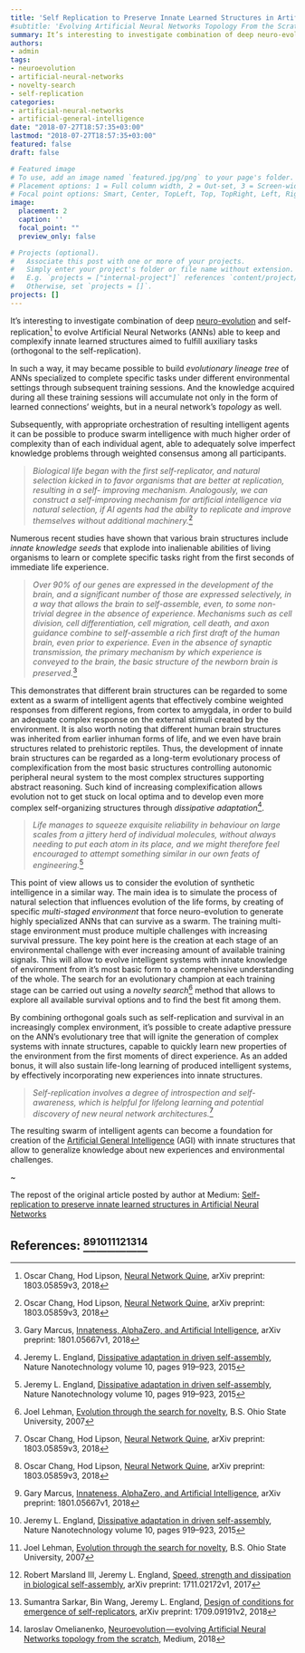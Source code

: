 ```yaml
---
title: 'Self Replication to Preserve Innate Learned Structures in Artificial Neural Networks'
#subtitle: 'Evolving Artificial Neural Networks Topology From the Scratch'
summary: It’s interesting to investigate combination of deep neuro-evolution and self-replication to evolve Artificial Neural Networks (ANNs) able to keep and complexify innate learned structures aimed to fulfill auxiliary tasks (orthogonal to the self-replication).
authors:
- admin
tags:
- neuroevolution
- artificial-neural-networks
- novelty-search
- self-replication
categories:
- artificial-neural-networks
- artificial-general-intelligence
date: "2018-07-27T18:57:35+03:00"
lastmod: "2018-07-27T18:57:35+03:00"
featured: false
draft: false

# Featured image
# To use, add an image named `featured.jpg/png` to your page's folder.
# Placement options: 1 = Full column width, 2 = Out-set, 3 = Screen-width
# Focal point options: Smart, Center, TopLeft, Top, TopRight, Left, Right, BottomLeft, Bottom, BottomRight
image:
  placement: 2
  caption: ''
  focal_point: ""
  preview_only: false

# Projects (optional).
#   Associate this post with one or more of your projects.
#   Simply enter your project's folder or file name without extension.
#   E.g. `projects = ["internal-project"]` references `content/project/deep-learning/index.md`.
#   Otherwise, set `projects = []`.
projects: []
---
```


It’s interesting to investigate combination of deep [neuro-evolution](https://medium.com/@io42/neuroevolution-evolving-artificial-neural-networks-topology-from-the-scratch-d1ebc5540d84) and self-replication[^1] to evolve Artificial Neural Networks (ANNs) able to keep and complexify innate learned structures aimed to fulfill auxiliary tasks (orthogonal to the self-replication).

In such a way, it may became possible to build *evolutionary lineage tree* of ANNs specialized to complete specific tasks under different environmental settings through subsequent training sessions. And the knowledge acquired during all these training sessions will accumulate not only in the form of learned connections’ weights, but in a neural network’s *topology* as well.

Subsequently, with appropriate orchestration of resulting intelligent agents it can be possible to produce swarm intelligence with much higher order of complexity than of each individual agent, able to adequately solve imperfect knowledge problems through weighted consensus among all participants.

> *Biological life began with the first self-replicator, and natural selection kicked in to favor organisms that are better at replication, resulting in a self- improving mechanism. Analogously, we can construct a self-improving mechanism for artificial intelligence via natural selection, if AI agents had the ability to replicate and improve themselves without additional machinery.*[^1]

Numerous recent studies have shown that various brain structures include *innate knowledge seeds* that explode into inalienable abilities of living organisms to learn or complete specific tasks right from the first seconds of immediate life experience.

> *Over 90% of our genes are expressed in the development of the brain, and a significant number of those are expressed selectively, in a way that allows the brain to self-assemble, even, to some non-trivial degree in the absence of experience. Mechanisms such as cell division, cell differentiation, cell migration, cell death, and axon guidance combine to self-assemble a rich first draft of the human brain, even prior to experience. Even in the absence of synaptic transmission, the primary mechanism by which experience is conveyed to the brain, the basic structure of the newborn brain is preserved.*[^2]

This demonstrates that different brain structures can be regarded to some extent as a swarm of intelligent agents that effectively combine weighted responses from different regions, from cortex to amygdala, in order to build an adequate complex response on the external stimuli created by the environment. It is also worth noting that different human brain structures was inherited from earlier inhuman forms of life, and we even have brain structures related to prehistoric reptiles. Thus, the development of innate brain structures can be regarded as a long-term evolutionary process of complexification from the most basic structures controlling autonomic peripheral neural system to the most complex structures supporting abstract reasoning. Such kind of increasing complexification allows evolution not to get stuck on local optima and to develop even more complex self-organizing structures through *dissipative adaptation*[^3].

> *Life manages to squeeze exquisite reliability in behaviour on large scales from a jittery herd of individual molecules, without always needing to put each atom in its place, and we might therefore feel encouraged to attempt something similar in our own feats of engineering.*[^3]

This point of view allows us to consider the evolution of synthetic intelligence in a similar way. The main idea is to simulate the process of natural selection that influences evolution of the life forms, by creating of specific *multi-staged environment* that force neuro-evolution to generate highly specialized ANNs that can survive as a swarm. The training multi-stage environment must produce multiple challenges with increasing survival pressure. The key point here is the creation at each stage of an environmental challenge with ever increasing amount of available training signals. This will allow to evolve intelligent systems with innate knowledge of environment from it’s most basic form to a comprehensive understanding of the whole. The search for an evolutionary champion at each training stage can be carried out using a *novelty search*[^4] method that allows to explore all available survival options and to find the best fit among them.

By combining orthogonal goals such as self-replication and survival in an increasingly complex environment, it’s possible to create adaptive pressure on the ANN’s evolutionary tree that will ignite the generation of complex systems with innate structures, capable to quickly learn new properties of the environment from the first moments of direct experience. As an added bonus, it will also sustain life-long learning of produced intelligent systems, by effectively incorporating new experiences into innate structures.

> *Self-replication involves a degree of introspection and self-awareness, which is helpful for lifelong learning and potential discovery of new neural network architectures.*[^1]

The resulting swarm of intelligent agents can become a foundation for creation of the [Artificial General Intelligence](https://en.wikipedia.org/wiki/Artificial_general_intelligence) (AGI) with innate structures that allow to generalize knowledge about new experiences and environmental challenges.

~

The repost of the original article posted by author at Medium: [Self-replication to preserve innate learned structures in Artificial Neural Networks](https://medium.com/@io42/self-replication-to-preserve-innate-leaned-structures-in-artificial-neural-networks-9bd8758662b4)

## References: [^1][^2][^3][^4][^5][^6][^7]
[^1]: Oscar Chang, Hod Lipson, [Neural Network Quine](https://arxiv.org/abs/1803.05859), arXiv preprint: 1803.05859v3, 2018
[^2]: Gary Marcus, [Innateness, AlphaZero, and Artificial Intelligence](https://arxiv.org/abs/1801.05667), arXiv preprint: 1801.05667v1, 2018
[^3]: Jeremy L. England, [Dissipative adaptation in driven self-assembly](https://www.englandlab.com/uploads/7/8/0/3/7803054/nnano.2015.250__1_.pdf), Nature Nanotechnology volume 10, pages 919–923, 2015
[^4]: Joel Lehman, [Evolution through the search for novelty](http://joellehman.com/lehman-dissertation.pdf), B.S. Ohio State University, 2007
[^5]: Robert Marsland III, Jeremy L. England, [Speed, strength and dissipation in biological self-assembly](https://arxiv.org/abs/1711.02172), arXiv preprint: 1711.02172v1, 2017
[^6]: Sumantra Sarkar, Bin Wang, Jeremy L. England, [Design of conditions for emergence of self-replicators](https://arxiv.org/abs/1709.09191), arXiv preprint: 1709.09191v2, 2018
[^7]: Iaroslav Omelianenko, [Neuroevolution — evolving Artificial Neural Networks topology from the scratch](https://medium.com/@io42/neuroevolution-evolving-artificial-neural-networks-topology-from-the-scratch-d1ebc5540d84), Medium, 2018
